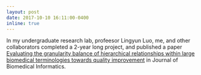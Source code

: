 ```yaml
---
layout: post
date: 2017-10-10 16:11:00-0400
inline: true
---
```


In my undergraduate research lab, profeesor Lingyun Luo, me, and other collaborators completed a 2-year long project, and published a paper [Evaluating the granularity balance of hierarchical relationships within large biomedical terminologies towards quality improvement](https://www.sciencedirect.com/science/article/pii/S1532046417302204) in Journal of Biomedical Informatics. 